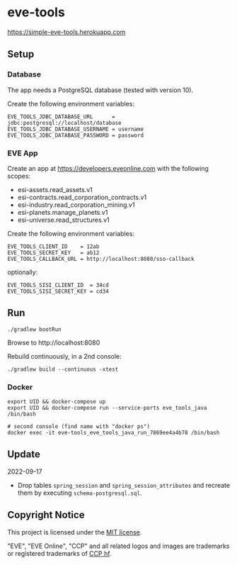 # eve-tools

https://simple-eve-tools.herokuapp.com

## Setup

### Database

The app needs a PostgreSQL database (tested with version 10).

Create the following environment variables:
```
EVE_TOOLS_JDBC_DATABASE_URL      = jdbc:postgresql://localhost/database
EVE_TOOLS_JDBC_DATABASE_USERNAME = username
EVE_TOOLS_JDBC_DATABASE_PASSWORD = password
```

### EVE App

Create an app at https://developers.eveonline.com with the following scopes:
- esi-assets.read_assets.v1
- esi-contracts.read_corporation_contracts.v1
- esi-industry.read_corporation_mining.v1
- esi-planets.manage_planets.v1
- esi-universe.read_structures.v1

Create the following environment variables:
```
EVE_TOOLS_CLIENT_ID    = 12ab
EVE_TOOLS_SECRET_KEY   = ab12
EVE_TOOLS_CALLBACK_URL = http://localhost:8080/sso-callback
```

optionally:
```
EVE_TOOLS_SISI_CLIENT_ID  = 34cd
EVE_TOOLS_SISI_SECRET_KEY = cd34
```

## Run

```
./gradlew bootRun
```

Browse to http://localhost:8080

Rebuild continuously, in a 2nd console:  
```
./gradlew build --continuous -xtest
```

### Docker

```shell
export UID && docker-compose up
export UID && docker-compose run --service-ports eve_tools_java /bin/bash

# second console (find name with "docker ps")
docker exec -it eve-tools_eve_tools_java_run_7869ee4a4b78 /bin/bash
```

## Update

2022-09-17
- Drop tables `spring_session` and `spring_session_attributes` and recreate them by executing `schema-postgresql.sql`.


## Copyright Notice

This project is licensed under the [MIT license](LICENSE).

"EVE", "EVE Online", "CCP" and all related logos and images are trademarks or registered trademarks of 
[CCP hf](https://www.ccpgames.com/). 
